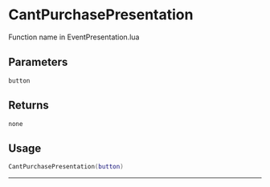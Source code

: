 # CantPurchasePresentation
Function name in EventPresentation.lua
## Parameters
`button`
## Returns
`none`
## Usage
```lua
CantPurchasePresentation(button)
```
---
